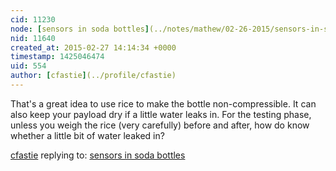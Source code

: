 ```yaml
---
cid: 11230
node: [sensors in soda bottles](../notes/mathew/02-26-2015/sensors-in-soda-bottles)
nid: 11640
created_at: 2015-02-27 14:14:34 +0000
timestamp: 1425046474
uid: 554
author: [cfastie](../profile/cfastie)
---
```


That's a great idea to use rice to make the bottle non-compressible. It can also keep your payload dry if a little water leaks in. For the testing phase, unless you weigh the rice (very carefully) before and after, how do know whether a little bit of water leaked in? 

[cfastie](../profile/cfastie) replying to: [sensors in soda bottles](../notes/mathew/02-26-2015/sensors-in-soda-bottles)

